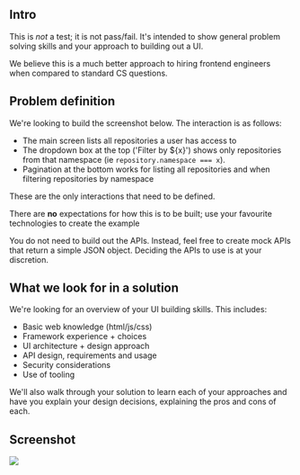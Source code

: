 ## Intro

This is *not* a test; it is not pass/fail. It's intended to show general problem
solving skills and your approach to building out a UI.

We believe this is a much better approach to hiring frontend engineers when
compared to standard CS questions.

## Problem definition

We're looking to build the screenshot below.  The interaction is as follows:

- The main screen lists all repositories a user has access to
- The dropdown box at the top ('Filter by ${x}') shows only repositories from
  that namespace (ie `repository.namespace === x`).
- Pagination at the bottom works for listing all repositories and when filtering
  repositories by namespace

These are the only interactions that need to be defined.

There are **no** expectations for how this is to be built; use your favourite
technologies to create the example

You do not need to build out the APIs.  Instead, feel free to create mock APIs
that return a simple JSON object.  Deciding the APIs to use is at your
discretion.

## What we look for in a solution

We're looking for an overview of your UI building skills.  This includes:

- Basic web knowledge (html/js/css)
- Framework experience + choices
- UI architecture + design approach
- API design, requirements and usage
- Security considerations
- Use of tooling

We'll also walk through your solution to learn each of your approaches and have
you explain your design decisions, explaining the pros and cons of each.

## Screenshot

![](http://i.imgur.com/GCWPUCO.png)